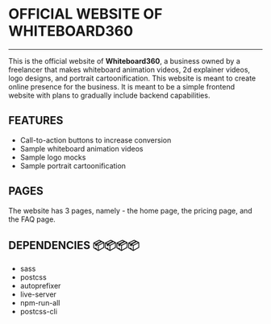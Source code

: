 # OFFICIAL WEBSITE OF WHITEBOARD360

<hr>

This is the official website of **Whiteboard360**, a business owned by a freelancer that makes whiteboard
animation videos, 2d explainer videos, logo designs, and portrait cartoonification. This website is
meant to create online presence for the business. It is meant to be a simple frontend website with plans
to gradually include backend capabilities.

## FEATURES

-  Call-to-action buttons to increase conversion
-  Sample whiteboard animation videos
-  Sample logo mocks
-  Sample portrait cartoonification

## PAGES

The website has 3 pages, namely - the home page, the pricing page, and the FAQ page.

## DEPENDENCIES 📦📦📦📦

-  sass
-  postcss
-  autoprefixer
-  live-server
-  npm-run-all
-  postcss-cli
